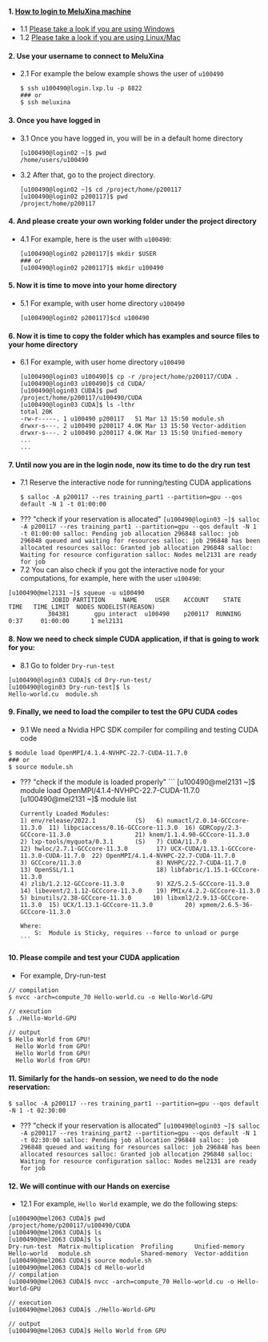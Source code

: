 #### 1. [How to login to MeluXina machine](https://docs.lxp.lu/first-steps/quick_start/)
- 1.1 [Please take a look if you are using Windows](https://docs.lxp.lu/first-steps/connecting/)
- 1.2 [Please take a look if you are using Linux/Mac](https://docs.lxp.lu/first-steps/connecting/)

#### 2. Use your username to connect to MeluXina
- 2.1 For example the below example shows the user of `u100490` 
  ```
  $ ssh u100490@login.lxp.lu -p 8822
  ### or
  $ ssh meluxina 
  ```
#### 3. Once you have logged in
- 3.1 Once you have logged in, you will be in a default home directory 
  ```
  [u100490@login02 ~]$ pwd
  /home/users/u100490
  ```
- 3.2 After that, go to the project directory.
  ```
  [u100490@login02 ~]$ cd /project/home/p200117
  [u100490@login02 p200117]$ pwd
  /project/home/p200117
  ```
  
#### 4. And please create your own working folder under the project directory
- 4.1 For example, here is the user with `u100490`:
  ```
  [u100490@login02 p200117]$ mkdir $USER
  ### or 
  [u100490@login02 p200117]$ mkdir u100490  
  ```
#### 5. Now it is time to move into your home directory
- 5.1 For example, with user home directory `u100490` 
  ```
  [u100490@login02 p200117]$cd u100490
  ```

#### 6. Now it is time to copy the folder which has examples and source files to your home directory
- 6.1 For example, with user home directory `u100490`
  ```
  [u100490@login03 u100490]$ cp -r /project/home/p200117/CUDA .
  [u100490@login03 u100490]$ cd CUDA/
  [u100490@login03 CUDA]$ pwd
  /project/home/p200117/u100490/CUDA
  [u100490@login03 CUDA]$ ls -lthr
  total 20K
  -rw-r-----. 1 u100490 p200117   51 Mar 13 15:50 module.sh
  drwxr-s---. 2 u100490 p200117 4.0K Mar 13 15:50 Vector-addition
  drwxr-s---. 2 u100490 p200117 4.0K Mar 13 15:50 Unified-memory
  ...
  ...
  ```
#### 7. Until now you are in the login node, now its time to do the dry run test
- 7.1 Reserve the interactive node for running/testing CUDA applications 
  ```
  $ salloc -A p200117 --res training_part1 --partition=gpu --qos default -N 1 -t 01:00:00
  ```
- ??? "check if your reservation is allocated"
      ```
      [u100490@login03 ~]$ salloc -A p200117 --res training_part1 --partition=gpu --qos default -N 1 -t 01:00:00
      salloc: Pending job allocation 296848
      salloc: job 296848 queued and waiting for resources
      salloc: job 296848 has been allocated resources
      salloc: Granted job allocation 296848
      salloc: Waiting for resource configuration
      salloc: Nodes mel2131 are ready for job
      ```
 - 7.2 You can also check if you got the interactive node for your computations, for example, here with the user `u100490`:
 ```
 [u100490@mel2131 ~]$ squeue -u u100490
             JOBID PARTITION     NAME     USER    ACCOUNT    STATE       TIME   TIME_LIMIT  NODES NODELIST(REASON)
            304381       gpu interact  u100490    p200117  RUNNING       0:37     01:00:00      1 mel2131
 ```

#### 8. Now we need to check simple CUDA application, if that is going to work for you:
 - 8.1 Go to folder `Dry-run-test`
```
[u100490@login03 CUDA]$ cd Dry-run-test/
[u100490@login03 Dry-run-test]$ ls 
Hello-world.cu  module.sh
```

#### 9. Finally, we need to load the compiler to test the GPU CUDA codes
 - 9.1 We need a Nvidia HPC SDK compiler for compiling and testing CUDA code
 ```
 $ module load OpenMPI/4.1.4-NVHPC-22.7-CUDA-11.7.0
 ### or
 $ source module.sh
 ```

- ??? "check if the module is loaded properly"
      ```
      [u100490@mel2131 ~]$ module load OpenMPI/4.1.4-NVHPC-22.7-CUDA-11.7.0
      [u100490@mel2131 ~]$ module list
 
      Currently Loaded Modules:
      1) env/release/2022.1           (S)   6) numactl/2.0.14-GCCcore-11.3.0  11) libpciaccess/0.16-GCCcore-11.3.0  16) GDRCopy/2.3-GCCcore-11.3.0                  21) knem/1.1.4.90-GCCcore-11.3.0
      2) lxp-tools/myquota/0.3.1      (S)   7) CUDA/11.7.0                    12) hwloc/2.7.1-GCCcore-11.3.0        17) UCX-CUDA/1.13.1-GCCcore-11.3.0-CUDA-11.7.0  22) OpenMPI/4.1.4-NVHPC-22.7-CUDA-11.7.0
      3) GCCcore/11.3.0                     8) NVHPC/22.7-CUDA-11.7.0         13) OpenSSL/1.1                       18) libfabric/1.15.1-GCCcore-11.3.0
      4) zlib/1.2.12-GCCcore-11.3.0         9) XZ/5.2.5-GCCcore-11.3.0        14) libevent/2.1.12-GCCcore-11.3.0    19) PMIx/4.2.2-GCCcore-11.3.0
      5) binutils/2.38-GCCcore-11.3.0      10) libxml2/2.9.13-GCCcore-11.3.0  15) UCX/1.13.1-GCCcore-11.3.0         20) xpmem/2.6.5-36-GCCcore-11.3.0

      Where:
          S:  Module is Sticky, requires --force to unload or purge
      ```


#### 10. Please compile and test your CUDA application 
 - For example, Dry-run-test
 ```
 // compilation
 $ nvcc -arch=compute_70 Hello-world.cu -o Hello-World-GPU

 // execution
 $ ./Hello-World-GPU

 // output
 $ Hello World from GPU!
   Hello World from GPU!
   Hello World from GPU!
   Hello World from GPU!
 ```

#### 11. Similarly for the hands-on session, we need to do the node reservation:
  ```
  $ salloc -A p200117 --res training_part1 --partition=gpu --qos default -N 1 -t 02:30:00
  ```
  
- ??? "check if your reservation is allocated"
      ```
      [u100490@login03 ~]$ salloc -A p200117 --res training_part2 --partition=gpu --qos default -N 1 -t 02:30:00
      salloc: Pending job allocation 296848
      salloc: job 296848 queued and waiting for resources
      salloc: job 296848 has been allocated resources
      salloc: Granted job allocation 296848
      salloc: Waiting for resource configuration
      salloc: Nodes mel2131 are ready for job
      ```

#### 12. We will continue with our Hands on exercise
 - 12.1 For example, `Hello World` example, we do the following steps:

```
[u100490@mel2063 CUDA]$ pwd
/project/home/p200117/u100490/CUDA
[u100490@mel2063 CUDA]$ ls
[u100490@mel2063 CUDA]$ ls
Dry-run-test  Matrix-multiplication  Profiling      Unified-memory
Hello-world   module.sh              Shared-memory  Vector-addition
[u100490@mel2063 CUDA]$ source module.sh
[u100490@mel2063 CUDA]$ cd Hello-world
// compilation
[u100490@mel2063 CUDA]$ nvcc -arch=compute_70 Hello-world.cu -o Hello-World-GPU

// execution
[u100490@mel2063 CUDA]$ ./Hello-World-GPU

// output
[u100490@mel2063 CUDA]$ Hello World from GPU
```